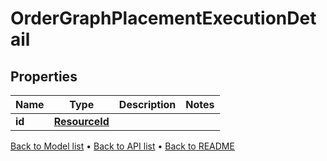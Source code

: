 

# OrderGraphPlacementExecutionDetail


## Properties

| Name | Type | Description | Notes |
|------------ | ------------- | ------------- | -------------|
|**id** | [**ResourceId**](ResourceId.md) |  |  |



[Back to Model list](../README.md#documentation-for-models) &#8226; [Back to API list](../README.md#documentation-for-api-endpoints) &#8226; [Back to README](../README.md)


